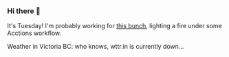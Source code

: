 ### Hi there :wave:

It's Tuesday! I'm probably working for [this bunch](https://github.com/kohofinancial), lighting a fire under some Acctions workflow.

Weather in Victoria BC: who knows, wttr.in is currently down...
